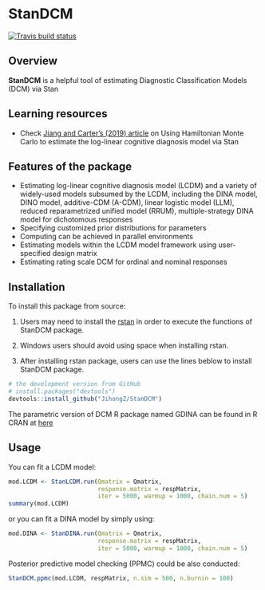 
# StanDCM

[![Travis build
status](https://travis-ci.org/JihongZ/StanDCM.svg?branch=master)](https://travis-ci.org/JihongZ/StanDCM)

## Overview

**StanDCM** is a helpful tool of estimating Diagnostic Classification
Models (DCM) via Stan

## Learning resources

  - Check [Jiang and Carter’s (2019)
    article](https://doi.org/10.3758/s13428-018-1069-9) on Using
    Hamiltonian Monte Carlo to estimate the log-linear cognitive
    diagnosis model via Stan

## Features of the package

  - Estimating log-linear cognitive diagnosis model (LCDM) and a variety
    of widely-used models subsumed by the LCDM, including the DINA
    model, DINO model, additive-CDM (A-CDM), linear logistic model
    (LLM), reduced reparametrized unified model (RRUM),
    multiple-strategy DINA model for dichotomous responses
  - Specifying customized prior distributions for parameters
  - Computing can be achieved in parallel environments
  - Estimating models within the LCDM model framework using
    user-specified design matrix
  - Estimating rating scale DCM for ordinal and nominal responses

## Installation

To install this package from source:

1)  Users may need to install the
    [rstan](https://github.com/stan-dev/rstan/wiki/RStan-Getting-Started)
    in order to execute the functions of StanDCM package.

2)  Windows users should avoid using space when installing rstan.

3)  After installing rstan package, users can use the lines beblow to
    install StanDCM package.

<!-- end list -->

``` r
# the development version from GitHub
# install.packages("devtools")
devtools::install_github("JihongZ/StanDCM")
```

The parametric version of DCM R package named GDINA can be found in R
CRAN at [here](https://CRAN.R-project.org/package=GDINA)

## Usage

You can fit a LCDM model:

``` r
mod.LCDM <- StanLCDM.run(Qmatrix = Qmatrix,
                         response.matrix = respMatrix,
                         iter = 5000, warmup = 1000, chain.num = 5)
summary(mod.LCDM)
```

or you can fit a DINA model by simply using:

``` r
mod.DINA <- StanDINA.run(Qmatrix = Qmatrix,
                         response.matrix = respMatrix,
                         iter = 5000, warmup = 1000, chain.num = 5)
```

Posterior predictive model checking (PPMC) could be also conducted:

``` r
StanDCM.ppmc(mod.LCDM, respMatrix, n.sim = 500, n.burnin = 100)
```
